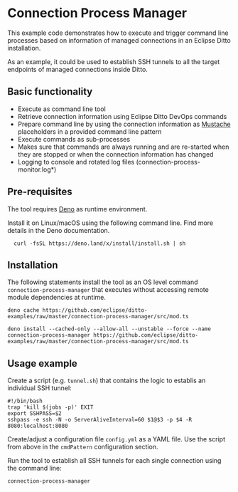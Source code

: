 
# Connection Process Manager

This example code demonstrates how to execute and trigger command line processes based on information of 
managed connections in an Eclipse Ditto installation.

As an example, it could be used to establish SSH tunnels to all the target endpoints of managed connections inside Ditto.

## Basic functionality

- Execute as command line tool
- Retrieve connection information using Eclipse Ditto DevOps commands
- Prepare command line by using the connection information as [Mustache](https://mustache.github.io/) placeholders in a 
  provided command line pattern
- Execute commands as sub-processes
- Makes sure that commands are always running and are re-started when they are stopped or when the connection 
  information has changed
- Logging to console and rotated log files (connection-process-monitor.log*)

## Pre-requisites

The tool requires [Deno](https://deno.land/) as runtime environment.

Install it on Linux/macOS using the following command line. Find more details in the Deno documentation.

      curl -fsSL https://deno.land/x/install/install.sh | sh

## Installation

The following statements install the tool as an OS level command `connection-process-manager` that executes without 
accessing remote module dependencies at runtime.

    deno cache https://github.com/eclipse/ditto-examples/raw/master/connection-process-manager/src/mod.ts

    deno install --cached-only --allow-all --unstable --force --name connection-process-manager https://github.com/eclipse/ditto-examples/raw/master/connection-process-manager/src/mod.ts

## Usage example
Create a script (e.g. `tunnel.sh`) that contains the logic to establis an individual SSH tunnel:

    #!/bin/bash
    trap 'kill $(jobs -p)' EXIT
    export SSHPASS=$2
    sshpass -e ssh -N -o ServerAliveInterval=60 $1@$3 -p $4 -R 8080:localhost:8080

Create/adjust a configuration file `config.yml` as a YAML file. Use the script from above in the `cmdPattern` configuration section.

Run the tool to establish all SSH tunnels for each single connection using the command line:

    connection-process-manager
